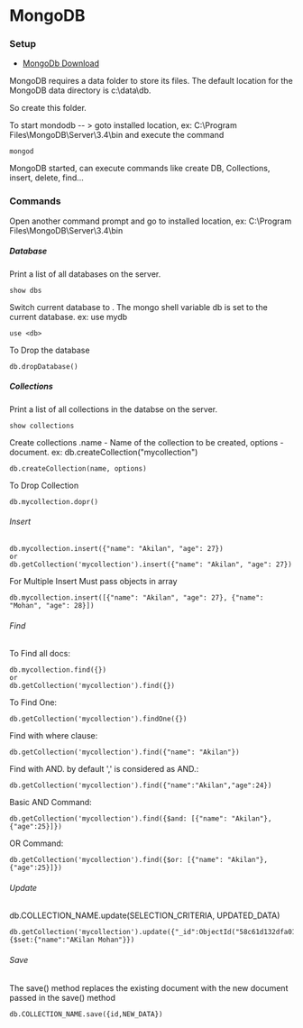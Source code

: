 # MongoDB

### Setup

* [MongoDb Download](https://www.mongodb.com/download-center)

MongoDB requires a data folder to store its files. The default location for the MongoDB data directory is c:\data\db.

So create this folder.

To start mondodb -- > goto installed location, ex: C:\Program Files\MongoDB\Server\3.4\bin and execute the command
```
mongod
```
MongoDB started, can execute commands like create DB, Collections, insert, delete, find...

### Commands

Open another command prompt and go to installed location, ex: C:\Program Files\MongoDB\Server\3.4\bin

##### Database
Print a list of all databases on the server.

```
show dbs	
```
Switch current database to <db>. The mongo shell variable db is set to the current database. ex: use mydb
```
use <db>
```
To Drop the database
```
db.dropDatabase()
```

##### Collections

Print a list of all collections in the databse on the server.
```
show collections
```
Create collections .name - Name of the collection to be created, options - document. ex: db.createCollection("mycollection")
```
db.createCollection(name, options)	
```
To Drop Collection
```
db.mycollection.dopr()
```
###### Insert
```
db.mycollection.insert({"name": "Akilan", "age": 27})
or
db.getCollection('mycollection').insert({"name": "Akilan", "age": 27})
```
For Multiple Insert
Must pass objects in array
```
db.mycollection.insert([{"name": "Akilan", "age": 27}, {"name": "Mohan", "age": 28}])
```
###### Find
To Find all docs:
```
db.mycollection.find({})
or
db.getCollection('mycollection').find({})
```
To Find One:
```
db.getCollection('mycollection').findOne({})
```
Find with where clause:
```
db.getCollection('mycollection').find({"name": "Akilan"})
```
Find with AND. by default ',' is considered as AND.:
```
db.getCollection('mycollection').find({"name":"Akilan","age":24})
```
Basic AND Command:
```
db.getCollection('mycollection').find({$and: [{"name": "Akilan"}, {"age":25}]})
```
OR Command:
```
db.getCollection('mycollection').find({$or: [{"name": "Akilan"}, {"age":25}]})
```
###### Update
db.COLLECTION_NAME.update(SELECTION_CRITERIA, UPDATED_DATA)
```
db.getCollection('mycollection').update({"_id":ObjectId("58c61d132dfa01d1eb119ea7")},{$set:{"name":"AKilan Mohan"}})
```

###### Save
The save() method replaces the existing document with the new document passed in the save() method
```
db.COLLECTION_NAME.save({id,NEW_DATA})
```
